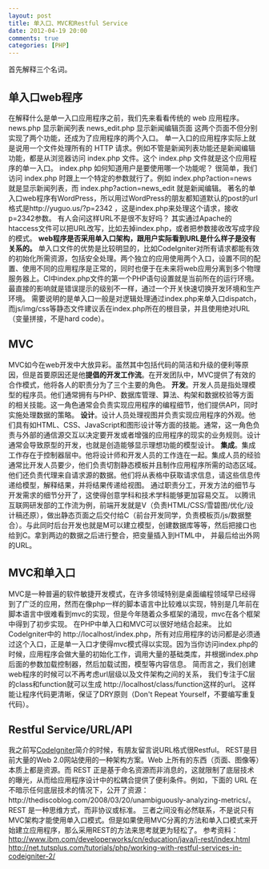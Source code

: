 ```yaml
---
layout: post
title: 单入口、MVC和Restful Service
date: 2012-04-19 20:00
comments: true
categories: [PHP]
---
```

首先解释三个名词。
<h2>单入口web程序</h2>
在解释什么是单一入口应用程序之前，我们先来看看传统的 web 应用程序。
news.php 显示新闻列表
news_edit.php 显示新闻编辑页面
这两个页面不但分别实现了两个功能，还成为了应用程序的两个入口。
单一入口的应用程序实际上就是说用一个文件处理所有的 HTTP 请求。例如不管是新闻列表功能还是新闻编辑功能，都是从浏览器访问 index.php 文件。这个 index.php 文件就是这个应用程序的单一入口。
index.php 如何知道用户是要使用哪一个功能呢？
很简单，我们访问 index.php 时跟上一个特定的参数就行了。例如 index.php?action=news 就是显示新闻列表，而 index.php?action=news_edit 就是新闻编辑。
著名的单入口web程序有WordPress，所以用过WordPress的朋友都知道默认的post的url格式是http://yuguo.us/?p=2342 ，这是index.php来处理这个请求，接收p=2342参数。
有人会问这样URL不是很不友好吗？
其实通过Apache的htaccess文件可以把URL改写，比如去掉index.php，或者把参数接收改写成字段的模式。
<strong>web程序是否采用单入口架构，跟用户实际看到URL是什么样子是没有关系的。</strong>
单入口文件的优势是比较明显的，比如CodeIgniter对所有请求都能有效的初始化所需资源，包括安全处理。两个独立的应用使用两个入口，设置不同的配置、使用不同的应用程序是正常的，同时也便于在未来将web应用分离到多个物理服务器上。CI中index.php文件的第一个PHP语句设置就是当前所在的运行环境。最直接的影响就是错误提示的级别不一样，通过一个开关快速切换开发环境和生产环境。
需要说明的是单入口一般是对逻辑处理通过index.php来单入口dispatch，而js/img/css等静态文件建议丢在index.php所在的根目录，并且使用绝对URL（变量拼接，不是hard code）。
<h2>MVC</h2>
MVC如今在web开发中大放异彩。虽然其中包括代码的简洁和升级的便利等原因，但是首要原因还是他<strong>提倡的开发工作流</strong>。在开发团队中，MVC提供了有效的合作模式，他将各人的职责分为了三个主要的角色。
<strong>开发</strong>。开发人员是指处理模型的程序员。他们通常拥有与PHP、数据库管理、算法、构架和数据校验等方面的相关技能。这一角色通常会负责实现应用程序的编程细节，他们提供API，同时实施处理数据的策略。
<strong>设计</strong>。设计人员处理视图并负责实现应用程序的外观。他们具有如HTML、CSS、JavaScript和图形设计等方面的技能。通常，这一角色负责与外部的通信源交互以决定要开发或者增强的应用程序的现实的业务规则。设计通常会导致原型的开发，也就是创造能够显示理想功能的模型设计。
<strong>集成</strong>。集成工作存在于控制器层中。他将设计师和开发人员的工作连在一起。集成人员的经验通常比开发人员要少，他们负责切割静态模板并且制作应用程序所需的动态区域。他们还负责代理来自请求源的数据。他们将从表格中获取请求信息，请这些信息传递给模型，解释结果，并将结果传递给视图。
通过职责分工，开发方法的细节与开发需求的细节分开了，这使得创意学科和技术学科能够更加容易交互。
以腾讯互联网研发部的工作流为例，前端开发就是V（负责HTML/CSS/雪碧图/优化/设计稿还原），做出静态页面之后交付给C（前台开发同学，负责模板页/js/数据整合）。与此同时后台开发也就是M可以建立模型，创建数据库等等，然后把接口也给到C。拿到两边的数据之后进行整合，把变量插入到HTML中， 并最后给出外网的URL。
<h2>MVC和单入口</h2>
MVC是一种普遍的软件敏捷开发模式，在许多领域特别是桌面编程领域早已经得到了广泛的应用，然而在像php一样的脚本语言中比较难以实现，特别是几年前在脚本语言中很难看到mvc的实现，但是今年随着众多框架的涌现，mvc在各个框架中得到了初步实现。
在PHP中单入口和MVC可以很好地结合起来。
比如CodeIgniter中的 http://localhost/index.php，所有对应用程序的访问都是必须通过这个入口，正是单一入口才使得mvc模式得以实现。因为当你访问index.php的时候，应用程序会做大量的初始化工作，调用大量的基础类库，并根据index.php后面的参数加载控制器，然后加载试图，模型等内容信息。
简而言之，我们创建web程序的时候可以不再考虑url层级以及文件架构之间的关系， 我们专注于C层的class和function就可以生成 http://localhost/class/function这样的url。
这样能让程序代码更清晰，保证了DRY原则（Don't Repeat Yourself，不要编写重复代码）。
<h2>Restful Service/URL/API</h2>
我之前写<a href="http://yuguo.us/weblog/a-introduction-to-codeigniter/">CodeIgniter</a>简介的时候，有朋友留言说URL格式很Restful。
REST是目前大量的Web 2.0网站使用的一种架构方案。Web 上所有的东西（页面、图像等）本质上都是资源。而 REST 正是基于命名资源而非消息的，这就限制了底层技术的曝光，从而给应用程序设计中的松耦合提供了便利条件。例如，下面的 URL 在不暗示任何底层技术的情况下，公开了资源：http://thediscoblog.com/2008/03/20/unambiguously-analyzing-metrics/。
REST 是一种思维方式，而非协议或标准。
三者之间没有必然联系，不是说只有MVC架构才能使用单入口模式。但是如果使用MVC分离的方法和单入口模式来开始建立应用程序，那么采用REST的方法来思考就更为轻松了。
参考资料：
<a href="http://www.ibm.com/developerworks/cn/education/java/j-rest/index.html">http://www.ibm.com/developerworks/cn/education/java/j-rest/index.html</a>
<a href="http://net.tutsplus.com/tutorials/php/working-with-restful-services-in-codeigniter-2/">http://net.tutsplus.com/tutorials/php/working-with-restful-services-in-codeigniter-2/</a>
